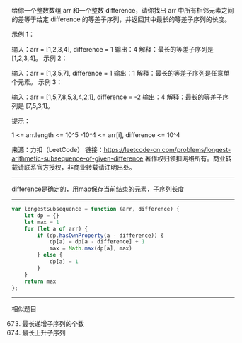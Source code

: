 给你一个整数数组 arr 和一个整数 difference，请你找出 arr 中所有相邻元素之间的差等于给定 difference 的等差子序列，并返回其中最长的等差子序列的长度。

示例 1：

输入：arr = [1,2,3,4], difference = 1
输出：4
解释：最长的等差子序列是 [1,2,3,4]。
示例 2：

输入：arr = [1,3,5,7], difference = 1
输出：1
解释：最长的等差子序列是任意单个元素。
示例 3：

输入：arr = [1,5,7,8,5,3,4,2,1], difference = -2
输出：4
解释：最长的等差子序列是 [7,5,3,1]。
 

提示：

1 <= arr.length <= 10^5
-10^4 <= arr[i], difference <= 10^4

来源：力扣（LeetCode）
链接：https://leetcode-cn.com/problems/longest-arithmetic-subsequence-of-given-difference
著作权归领扣网络所有。商业转载请联系官方授权，非商业转载请注明出处。

---

difference是确定的，用map保存当前结束的元素，子序列长度

---

```javascript
var longestSubsequence = function (arr, difference) {
    let dp = {}
    let max = 1
    for (let a of arr) {
        if (dp.hasOwnProperty(a - difference)) {
            dp[a] = dp[a - difference] + 1
            max = Math.max(dp[a], max)
        } else {
            dp[a] = 1
        }
    }
    return max
};
```

---

相似题目

673. 最长递增子序列的个数
300. 最长上升子序列

